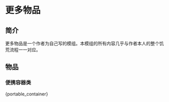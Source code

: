 # 更多物品

## 简介

更多物品是一个作者为自己写的模组。本模组的所有内容几乎与作者本人的整个饥荒流程一一对应。

## 物品

### 便携容器类

{portable_container}

###